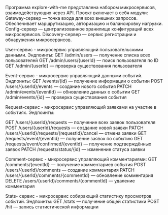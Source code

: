 Программа explore-with-me представлена набором микросервисов, взаимодействующих
через API.
Проект включает в себя модули:
Gateway-сервер — точка входа для всех внешних запросов. Обеспечивает маршрутизацию, авторизацию и балансировку нагрузки.
Config-сервер — централизованное хранилище конфигураций всех микросервисов.
Discovery-сервер — сервис регистрации и обнаружения микросервисов.

User-сервис - микросервис управляющий пользовательскими данными.
Эндпоинты:
GET /admin/users — получение списка всех пользователей
GET /admin/users/{userId} — поиск пользователя по ID
GET /admin/{userId} — проверка существования пользователя

Event-сервис - микросервис управляющий данными событий.
Эндпоинты:
GET /events/{id} — получение информации о событии
POST /users/{userId}/events — создание нового события
PATCH /admin/events/{eventId} — обновление данных о событии
GET /admin/events/{id} — проверка существования события

Request-сервис - микросервис управляющий заявками на участие в событиях.
Эндпоинты:

GET /users/{userId}/requests — получение всех заявок пользователя
POST /users/{userId}/requests — создание новой заявки
PATCH /users/{userId}/requests/{requestId}/cancel — отмена заявки
GET /requests/event/{eventId} — получение заявок по событию
GET /requests/event/confirmed/{eventId} — получение подтверждённых заявок
PATCH /requests/status/{id} — изменение статуса заявки

Comment-сервис - микросервис управляющий комментариями:
GET /comments/{eventId} — получение комментариев события
POST /users/{userId}/comments — создание комментария
PATCH /users/{userId}/comments/{commentId} — обновление комментария
DELETE /users/{userId}/comments/{commentId} — удаление комментария

Stats- сервис - микросервис собирающий статистику просмотров событий.
Эндпоинты:
GET /stats — получение общей статистики
POST /hit — запись статистической информации
